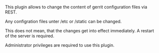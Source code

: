 This plugin allows to change the content of gerrit configuration files via REST.

Any configration files unter <site>/etc or <site>/static can be changed.

This does not mean, that the changes get into effect immediately. A restart of
the server is required.

Administrator privileges are required to use this plugin.
